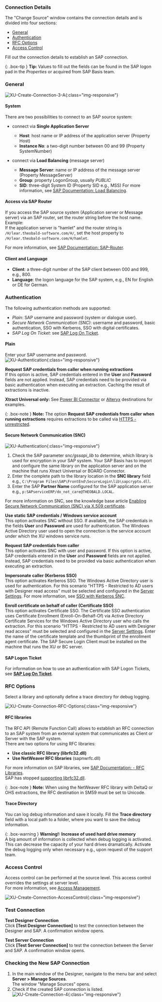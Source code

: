 

### Connection Details

The "Change Source" window contains the connection details and is divided into four sections:
- [General](#general)
- [Authentication](#authentication)
- [RFC Options](#rfc-options)
- [Access Control](#access-control)

Fill out the connection details to establish an SAP connection.

{: .box-tip }
**Tip:** Values to fill out the fields can be found in the SAP logon pad in the *Properties* or acquired from SAP Basis team.

### General

![XU-Create-Connection-3-A](/img/content/xu/sap_source-details.png){:class="img-responsive"}

#### System
There are two possibilities to connect to an SAP source system:
- connect via **Single Application Server**
	- **Host**:  host name or IP address of the application server (Property Host) 
	- **Instance No**: a two-digit number between 00 and 99 (Property SystemNumber)

- connect via **Load Balancing** (message server)
	- **Message Server**: name or IP address of the message server (Property MessageServer) 
	- **Group**: property LogonGroup, usually *PUBLIC*
	- **SID**: three-digit System ID (Property SID e.g.,  MSS) 
For more information, see [SAP Documentation: Load Balancing](https://help.sap.com/saphelp_nwpi711/helpdata/en/c4/3a644c505211d189550000e829fbbd/content.htm?no_cache=true).


#### Access via SAP Router

If you access the SAP source system (Application server or Message server) via an SAP router, set the router string before the host name. <br>
Example:<br>
If the application server is "hamlet" and the router string is ``/H/lear.theobald-software.com/H/``, set the host property to ``/H/lear.theobald-software.com/H/hamlet``.

For more information, see [SAP Documentation: SAP-Router](https://help.sap.com/saphelp_snc700_ehp01/helpdata/en/48/6e2ef629540e27e10000000a421937/frameset.htm).

#### Client and Language
- **Client**: a three-digit number of the SAP client between 000 and 999, e.g., 800.
- **Language**: the logon language for the SAP system, e.g., EN for English or DE for German.


### Authentication
The following authentication methods are supported:
- *Plain*: SAP username and password (system or dialogue user).
- *Secure Network Communication (SNC)*: username and password, basic authentication, SSO with Kerberos, SSO with digital certificates.
- *SAP Log On Ticket*: see [SAP Log On Ticket](../advanced-techniques/sap-single-sign-on/sso-with-sap-logon-ticket).

#### Plain

Enter your SAP username and password.<br>
![XU-Authentication](/img/content/xu/sap_source-auth.png){:class="img-responsive"} 

**Request SAP credentials from caller when running extractions** <br>
If this option is active, SAP credentials entered in the **User** and **Password** fields are not applied.
Instead, SAP credentials need to be provided via basic authentication when executing an extraction. 
Caching the result of extractions is inactive. 

**Xtract Universal only:** See [Power BI Connector](https://help.theobald-software.com/en/xtract-universal/destinations/Power-BI-Connector#single-sign-on-and-sap-authentication) or [Alteryx](https://help.theobald-software.com/en/xtract-universal/destinations/alteryx#settings-in-alteryx) destinations for examples. 

{: .box-note }
**Note:** The option **Request SAP credentials from caller when running extractions** requires extractions to be called via [HTTPS - unrestricted](../server/server-settings#web-server).

#### Secure Network Communication (SNC)

![XU-Authentication](/img/content/xu/sap_source-auth-snc1.png){:class="img-responsive"} 

1. Check the SAP parameter *snc/gssapi_lib* to determine, which library is used for encryption in your SAP system.
Your SAP Basis has to import and configure the same library on the application server and on the machine that runs Xtract Universal or BOARD Connector.
2. Enter the complete path to the library location in the **SNC library** field e.g., `C:\Program Files\SAP\FrontEnd\SecureLogin\lib\sapcrypto.dll`.
3. Enter the SAP **Partner Name** configured for the SAP application server e.g., `p:SAPserviceERP/do_not_care@THEOBALD.LOCAL`.

For more information on SNC, see the knowledge base article [Enabling Secure Network Communication (SNC) via X.509 certificate](https://kb.theobald-software.com/sap/enable-snc-using-pse-file).

**Use static SAP credentials / Windows service account** <br>
This option activates SNC without SSO.
If available, the SAP credentials in the fields **User** and **Password** are used for authentication.
The Windows Active Directory user used to open the connection is the service account under which the XU windows service runs.

**Request SAP credentials from caller** <br>
This option activates SNC with user and password.
If this option is active, SAP credentials entered in the **User** and **Password** fields are not applied.
Instead, SAP credentials need to be provided via basic authentication when executing an extraction. 

**Impersonate caller (Kerberos SSO)** <br>
This option activates Kerberos SSO.
The Windows Active Directory user is used for authentication.
For this scenario "HTTPS - Restricted to AD users with Designer read access" must be selected and configured in the [Server Settings](../server/server-settings#web-server).
For more information, see [SSO with Kerberos SNC](../advanced-techniques/sap-single-sign-on/sso-with-kerberos-snc).

**Enroll certificate on behalf of caller (Certificate SSO)** <br>
This option activates Certificate SSO.
The Certificate SSO authentication uses Certificate Enrollment (Enroll-On-Behalf-Of) via Active Directory Certificate Services for the Windows Active Directory user who calls the extraction.
For this scenario "HTTPS - Restricted to AD users with Designer read access" must be selected and configured in the [Server Settings](../server/server-settings#web-server).
Enter the name of the certificate template and the thumbprint of the enrollment agent certificate.
The SAP Secure Login Client must be installed on the machine that runs the XU or BC server.


#### SAP Logon Ticket

For information on how to use an authentication with SAP Logon Tickets, see [**SAP Log On Ticket**](../advanced-techniques/sap-single-sign-on/sso-with-sap-logon-ticket).


### RFC Options
Select a library and optionally define a trace directory for debug logging.

![XU-Create-Connection-RFC-Options](/img/content/xu/sap_source-rfc.png){:class="img-responsive"}

#### RFC libraries
The RFC API (Remote Function Call) allows to establish an RFC connection to an SAP system from an external system that communicates as Client or Server with the SAP system.  
There are two options for using RFC libraries:
- **Use classic RFC library (librfc32.dll)**
- **Use NetWeaver RFC libraries** (sapnwrfc.dll)

For more information on SAP libraries, see [SAP Documentation: - RFC Libraries](https://help.sap.com/saphelp_nwpi71/helpdata/de/45/18e96cd26321a1e10000000a1553f6/frameset.htm). <br>
SAP has stopped [supporting librfc32.dll](https://blogs.sap.com/2012/08/15/support-for-classic-rfc-library-ends-march-2016/). 

{: .box-note }
**Note:** When using the NetWeaver RFC library with DeltaQ or OHS extractions, the RFC destination in SM59 must be set to Unicode. 

#### Trace Directory

You can log debug information and save it locally. Fill the **Trace directory** field with a local path to a folder, where you want to save the debug information.

{: .box-warning }
**Warning!: Increase of used hard drive memory** <br>
A big amount of information is collected when debug logging is activated. This can decrease the capacity of your hard drives dramatically.
Activate the debug logging only when necessary e.g., upon request of the support team.

### Access Control

Access control can be performed at the source level. This access control overrides the settings at server level.<br>
For more information, see [Access Management](../security/access-management).

![XU-Create-Connection-AccessControl](/img/content/xu/sap_source-accesscontrol.png){:class="img-responsive"}

### Test Connection

**Test Designer Connection**<br>
Click **[Test Designer Connection]** to test the connection between the Designer and SAP. 
A confirmation window opens. <br>

**Test Server Connection**<br>
Click **[Test Server Connection]** to test the connection between the Server and SAP. 
A confirmation window opens. <br>

### Checking the New SAP Connection
1. In the main window of the Designer, navigate to the menu bar and select **Server > Manage Sources**.<br>
The window "Manage Sources" opens. <br>
2. Check if the created SAP connection is listed. 
![XU-Create-Connection-4](/img/content/xu_manage_source_2.png){:class="img-responsive"}
